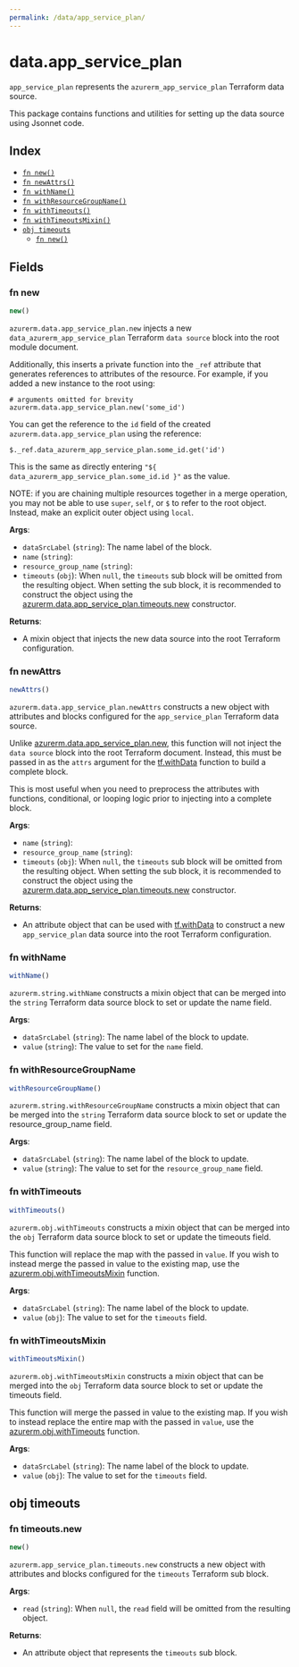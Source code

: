 ```yaml
---
permalink: /data/app_service_plan/
---
```


# data.app_service_plan

`app_service_plan` represents the `azurerm_app_service_plan` Terraform data source.



This package contains functions and utilities for setting up the data source using Jsonnet code.


## Index

* [`fn new()`](#fn-new)
* [`fn newAttrs()`](#fn-newattrs)
* [`fn withName()`](#fn-withname)
* [`fn withResourceGroupName()`](#fn-withresourcegroupname)
* [`fn withTimeouts()`](#fn-withtimeouts)
* [`fn withTimeoutsMixin()`](#fn-withtimeoutsmixin)
* [`obj timeouts`](#obj-timeouts)
  * [`fn new()`](#fn-timeoutsnew)

## Fields

### fn new

```ts
new()
```


`azurerm.data.app_service_plan.new` injects a new `data_azurerm_app_service_plan` Terraform `data source`
block into the root module document.

Additionally, this inserts a private function into the `_ref` attribute that generates references to attributes of the
resource. For example, if you added a new instance to the root using:

    # arguments omitted for brevity
    azurerm.data.app_service_plan.new('some_id')

You can get the reference to the `id` field of the created `azurerm.data.app_service_plan` using the reference:

    $._ref.data_azurerm_app_service_plan.some_id.get('id')

This is the same as directly entering `"${ data_azurerm_app_service_plan.some_id.id }"` as the value.

NOTE: if you are chaining multiple resources together in a merge operation, you may not be able to use `super`, `self`,
or `$` to refer to the root object. Instead, make an explicit outer object using `local`.

**Args**:
  - `dataSrcLabel` (`string`): The name label of the block.
  - `name` (`string`): 
  - `resource_group_name` (`string`): 
  - `timeouts` (`obj`):  When `null`, the `timeouts` sub block will be omitted from the resulting object. When setting the sub block, it is recommended to construct the object using the [azurerm.data.app_service_plan.timeouts.new](#fn-app_service_plantimeoutsnew) constructor.

**Returns**:
- A mixin object that injects the new data source into the root Terraform configuration.


### fn newAttrs

```ts
newAttrs()
```


`azurerm.data.app_service_plan.newAttrs` constructs a new object with attributes and blocks configured for the `app_service_plan`
Terraform data source.

Unlike [azurerm.data.app_service_plan.new](#fn-app_service_plannew), this function will not inject the `data source`
block into the root Terraform document. Instead, this must be passed in as the `attrs` argument for the
[tf.withData](https://github.com/tf-libsonnet/core/tree/main/docs#fn-withdata) function to build a complete block.

This is most useful when you need to preprocess the attributes with functions, conditional, or looping logic prior to
injecting into a complete block.

**Args**:
  - `name` (`string`): 
  - `resource_group_name` (`string`): 
  - `timeouts` (`obj`):  When `null`, the `timeouts` sub block will be omitted from the resulting object. When setting the sub block, it is recommended to construct the object using the [azurerm.data.app_service_plan.timeouts.new](#fn-app_service_plantimeoutsnew) constructor.

**Returns**:
  - An attribute object that can be used with [tf.withData](https://github.com/tf-libsonnet/core/tree/main/docs#fn-withdata) to construct a new `app_service_plan` data source into the root Terraform configuration.


### fn withName

```ts
withName()
```

`azurerm.string.withName` constructs a mixin object that can be merged into the `string`
Terraform data source block to set or update the name field.



**Args**:
  - `dataSrcLabel` (`string`): The name label of the block to update.
  - `value` (`string`): The value to set for the `name` field.


### fn withResourceGroupName

```ts
withResourceGroupName()
```

`azurerm.string.withResourceGroupName` constructs a mixin object that can be merged into the `string`
Terraform data source block to set or update the resource_group_name field.



**Args**:
  - `dataSrcLabel` (`string`): The name label of the block to update.
  - `value` (`string`): The value to set for the `resource_group_name` field.


### fn withTimeouts

```ts
withTimeouts()
```

`azurerm.obj.withTimeouts` constructs a mixin object that can be merged into the `obj`
Terraform data source block to set or update the timeouts field.

This function will replace the map with the passed in `value`. If you wish to instead merge the
passed in value to the existing map, use the [azurerm.obj.withTimeoutsMixin](TODO) function.

**Args**:
  - `dataSrcLabel` (`string`): The name label of the block to update.
  - `value` (`obj`): The value to set for the `timeouts` field.


### fn withTimeoutsMixin

```ts
withTimeoutsMixin()
```

`azurerm.obj.withTimeoutsMixin` constructs a mixin object that can be merged into the `obj`
Terraform data source block to set or update the timeouts field.

This function will merge the passed in value to the existing map. If you wish
to instead replace the entire map with the passed in `value`, use the [azurerm.obj.withTimeouts](TODO)
function.


**Args**:
  - `dataSrcLabel` (`string`): The name label of the block to update.
  - `value` (`obj`): The value to set for the `timeouts` field.


## obj timeouts



### fn timeouts.new

```ts
new()
```


`azurerm.app_service_plan.timeouts.new` constructs a new object with attributes and blocks configured for the `timeouts`
Terraform sub block.



**Args**:
  - `read` (`string`):  When `null`, the `read` field will be omitted from the resulting object.

**Returns**:
  - An attribute object that represents the `timeouts` sub block.
